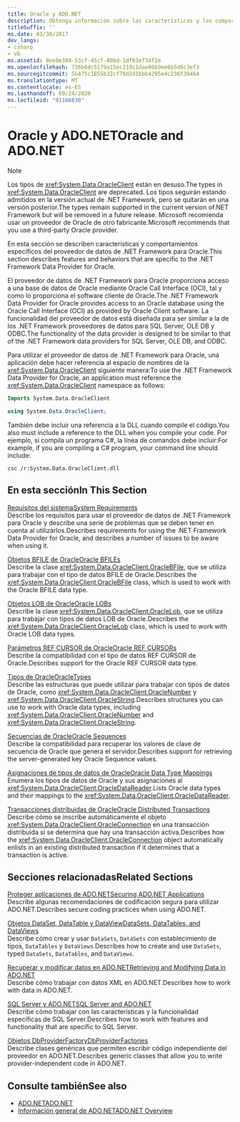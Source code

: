 ```yaml
---
title: Oracle y ADO.NET
description: Obtenga información sobre las características y los comportamientos del proveedor de datos de .NET Framework para Oracle, que proporciona acceso a una base de datos de Oracle mediante la interfaz de llamada de Oracle.
titleSuffix: ''
ms.date: 03/30/2017
dev_langs:
- csharp
- vb
ms.assetid: 8ee8e389-53cf-45cf-80bd-1df63ef34f2e
ms.openlocfilehash: 736b8dc5179a15ec219c1dae06b9ee6b5d6c3ef3
ms.sourcegitcommit: 5b475c1855b32cf78d2d1bbb4295e4c236f39464
ms.translationtype: MT
ms.contentlocale: es-ES
ms.lasthandoff: 09/24/2020
ms.locfileid: "91166630"
---
```

# <a name="oracle-and-adonet"></a><span data-ttu-id="bcefe-103">Oracle y ADO.NET</span><span class="sxs-lookup"><span data-stu-id="bcefe-103">Oracle and ADO.NET</span></span>

> [!NOTE]
> <span data-ttu-id="bcefe-104">Los tipos de <xref:System.Data.OracleClient> están en desuso.</span><span class="sxs-lookup"><span data-stu-id="bcefe-104">The types in <xref:System.Data.OracleClient> are deprecated.</span></span> <span data-ttu-id="bcefe-105">Los tipos seguirán estando admitidos en la versión actual de .NET Framework, pero se quitarán en una versión posterior.</span><span class="sxs-lookup"><span data-stu-id="bcefe-105">The types remain supported in the current version of.NET Framework but will be removed in a future release.</span></span> <span data-ttu-id="bcefe-106">Microsoft recomienda usar un proveedor de Oracle de otro fabricante.</span><span class="sxs-lookup"><span data-stu-id="bcefe-106">Microsoft recommends that you use a third-party Oracle provider.</span></span>  
  
 <span data-ttu-id="bcefe-107">En esta sección se describen características y comportamientos específicos del proveedor de datos de .NET Framework para Oracle.</span><span class="sxs-lookup"><span data-stu-id="bcefe-107">This section describes features and behaviors that are specific to the .NET Framework Data Provider for Oracle.</span></span>  
  
 <span data-ttu-id="bcefe-108">El proveedor de datos de .NET Framework para Oracle proporciona acceso a una base de datos de Oracle mediante Oracle Call Interface (OCI), tal y como lo proporciona el software cliente de Oracle.</span><span class="sxs-lookup"><span data-stu-id="bcefe-108">The .NET Framework Data Provider for Oracle provides access to an Oracle database using the Oracle Call Interface (OCI) as provided by Oracle Client software.</span></span> <span data-ttu-id="bcefe-109">La funcionalidad del proveedor de datos está diseñada para ser similar a la de los .NET Framework proveedores de datos para SQL Server, OLE DB y ODBC.</span><span class="sxs-lookup"><span data-stu-id="bcefe-109">The functionality of the data provider is designed to be similar to that of the .NET Framework data providers for SQL Server, OLE DB, and ODBC.</span></span>  
  
 <span data-ttu-id="bcefe-110">Para utilizar el proveedor de datos de .NET Framework para Oracle, una aplicación debe hacer referencia al espacio de nombres de la <xref:System.Data.OracleClient> siguiente manera:</span><span class="sxs-lookup"><span data-stu-id="bcefe-110">To use the .NET Framework Data Provider for Oracle, an application must reference the <xref:System.Data.OracleClient> namespace as follows:</span></span>  
  
```vb  
Imports System.Data.OracleClient  
```  
  
```csharp  
using System.Data.OracleClient;  
```  
  
 <span data-ttu-id="bcefe-111">También debe incluir una referencia a la DLL cuando compile el código.</span><span class="sxs-lookup"><span data-stu-id="bcefe-111">You also must include a reference to the DLL when you compile your code.</span></span> <span data-ttu-id="bcefe-112">Por ejemplo, si compila un programa C#, la línea de comandos debe incluir:</span><span class="sxs-lookup"><span data-stu-id="bcefe-112">For example, if you are compiling a C# program, your command line should include:</span></span>  
  
```console
csc /r:System.Data.OracleClient.dll  
```  
  
## <a name="in-this-section"></a><span data-ttu-id="bcefe-113">En esta sección</span><span class="sxs-lookup"><span data-stu-id="bcefe-113">In This Section</span></span>  

 [<span data-ttu-id="bcefe-114">Requisitos del sistema</span><span class="sxs-lookup"><span data-stu-id="bcefe-114">System Requirements</span></span>](system-requirements-for-the-dotnet-data-provider-for-oracle.md)  
 <span data-ttu-id="bcefe-115">Describe los requisitos para usar el proveedor de datos de .NET Framework para Oracle y describe una serie de problemas que se deben tener en cuenta al utilizarlos.</span><span class="sxs-lookup"><span data-stu-id="bcefe-115">Describes requirements for using the .NET Framework Data Provider for Oracle, and describes a number of issues to be aware when using it.</span></span>  
  
 [<span data-ttu-id="bcefe-116">Objetos BFILE de Oracle</span><span class="sxs-lookup"><span data-stu-id="bcefe-116">Oracle BFILEs</span></span>](oracle-bfiles.md)  
 <span data-ttu-id="bcefe-117">Describe la clase <xref:System.Data.OracleClient.OracleBFile>, que se utiliza para trabajar con el tipo de datos BFILE de Oracle.</span><span class="sxs-lookup"><span data-stu-id="bcefe-117">Describes the <xref:System.Data.OracleClient.OracleBFile> class, which is used to work with the Oracle BFILE data type.</span></span>  
  
 [<span data-ttu-id="bcefe-118">Objetos LOB de Oracle</span><span class="sxs-lookup"><span data-stu-id="bcefe-118">Oracle LOBs</span></span>](oracle-lobs.md)  
 <span data-ttu-id="bcefe-119">Describe la clase <xref:System.Data.OracleClient.OracleLob>, que se utiliza para trabajar con tipos de datos LOB de Oracle.</span><span class="sxs-lookup"><span data-stu-id="bcefe-119">Describes the <xref:System.Data.OracleClient.OracleLob> class, which is used to work with Oracle LOB data types.</span></span>  
  
 [<span data-ttu-id="bcefe-120">Parámetros REF CURSOR de Oracle</span><span class="sxs-lookup"><span data-stu-id="bcefe-120">Oracle REF CURSORs</span></span>](oracle-ref-cursors.md)  
 <span data-ttu-id="bcefe-121">Describe la compatibilidad con el tipo de datos REF CURSOR de Oracle.</span><span class="sxs-lookup"><span data-stu-id="bcefe-121">Describes support for the Oracle REF CURSOR data type.</span></span>  
  
 [<span data-ttu-id="bcefe-122">Tipos de Oracle</span><span class="sxs-lookup"><span data-stu-id="bcefe-122">OracleTypes</span></span>](oracletypes.md)  
 <span data-ttu-id="bcefe-123">Describe las estructuras que puede utilizar para trabajar con tipos de datos de Oracle, como <xref:System.Data.OracleClient.OracleNumber> y <xref:System.Data.OracleClient.OracleString>.</span><span class="sxs-lookup"><span data-stu-id="bcefe-123">Describes structures you can use to work with Oracle data types, including <xref:System.Data.OracleClient.OracleNumber> and <xref:System.Data.OracleClient.OracleString>.</span></span>  
  
 [<span data-ttu-id="bcefe-124">Secuencias de Oracle</span><span class="sxs-lookup"><span data-stu-id="bcefe-124">Oracle Sequences</span></span>](oracle-sequences.md)  
 <span data-ttu-id="bcefe-125">Describe la compatibilidad para recuperar los valores de clave de secuencia de Oracle que genera el servidor.</span><span class="sxs-lookup"><span data-stu-id="bcefe-125">Describes support for retrieving the server-generated key Oracle Sequence values.</span></span>  
  
 [<span data-ttu-id="bcefe-126">Asignaciones de tipos de datos de Oracle</span><span class="sxs-lookup"><span data-stu-id="bcefe-126">Oracle Data Type Mappings</span></span>](oracle-data-type-mappings.md)  
 <span data-ttu-id="bcefe-127">Enumera los tipos de datos de Oracle y sus asignaciones al <xref:System.Data.OracleClient.OracleDataReader>.</span><span class="sxs-lookup"><span data-stu-id="bcefe-127">Lists Oracle data types and their mappings to the <xref:System.Data.OracleClient.OracleDataReader>.</span></span>  
  
 [<span data-ttu-id="bcefe-128">Transacciones distribuidas de Oracle</span><span class="sxs-lookup"><span data-stu-id="bcefe-128">Oracle Distributed Transactions</span></span>](oracle-distributed-transactions.md)  
 <span data-ttu-id="bcefe-129">Describe cómo se inscribe automáticamente el objeto <xref:System.Data.OracleClient.OracleConnection> en una transacción distribuida si se determina que hay una transacción activa.</span><span class="sxs-lookup"><span data-stu-id="bcefe-129">Describes how the <xref:System.Data.OracleClient.OracleConnection> object automatically enlists in an existing distributed transaction if it determines that a transaction is active.</span></span>  
  
## <a name="related-sections"></a><span data-ttu-id="bcefe-130">Secciones relacionadas</span><span class="sxs-lookup"><span data-stu-id="bcefe-130">Related Sections</span></span>  

 [<span data-ttu-id="bcefe-131">Proteger aplicaciones de ADO.NET</span><span class="sxs-lookup"><span data-stu-id="bcefe-131">Securing ADO.NET Applications</span></span>](securing-ado-net-applications.md)  
 <span data-ttu-id="bcefe-132">Describe algunas recomendaciones de codificación segura para utilizar ADO.NET.</span><span class="sxs-lookup"><span data-stu-id="bcefe-132">Describes secure coding practices when using ADO.NET.</span></span>  
  
 [<span data-ttu-id="bcefe-133">Objetos DataSet, DataTable y DataView</span><span class="sxs-lookup"><span data-stu-id="bcefe-133">DataSets, DataTables, and DataViews</span></span>](./dataset-datatable-dataview/index.md)  
 <span data-ttu-id="bcefe-134">Describe cómo crear y usar `DataSets`, `DataSets` con establecimiento de tipos, `DataTables` y `DataViews`.</span><span class="sxs-lookup"><span data-stu-id="bcefe-134">Describes how to create and use `DataSets`, typed `DataSets`, `DataTables`, and `DataViews`.</span></span>  
  
 [<span data-ttu-id="bcefe-135">Recuperar y modificar datos en ADO.NET</span><span class="sxs-lookup"><span data-stu-id="bcefe-135">Retrieving and Modifying Data in ADO.NET</span></span>](retrieving-and-modifying-data.md)  
 <span data-ttu-id="bcefe-136">Describe cómo trabajar con datos XML en ADO.NET.</span><span class="sxs-lookup"><span data-stu-id="bcefe-136">Describes how to work with data in ADO.NET.</span></span>  
  
 [<span data-ttu-id="bcefe-137">SQL Server y ADO.NET</span><span class="sxs-lookup"><span data-stu-id="bcefe-137">SQL Server and ADO.NET</span></span>](./sql/index.md)  
 <span data-ttu-id="bcefe-138">Describe cómo trabajar con las características y la funcionalidad específicas de SQL Server.</span><span class="sxs-lookup"><span data-stu-id="bcefe-138">Describes how to work with features and functionality that are specific to SQL Server.</span></span>  
  
 [<span data-ttu-id="bcefe-139">Objetos DbProviderFactory</span><span class="sxs-lookup"><span data-stu-id="bcefe-139">DbProviderFactories</span></span>](dbproviderfactories.md)  
 <span data-ttu-id="bcefe-140">Describe clases genéricas que permiten escribir código independiente del proveedor en ADO.NET.</span><span class="sxs-lookup"><span data-stu-id="bcefe-140">Describes generic classes that allow you to write provider-independent code in ADO.NET.</span></span>  
  
## <a name="see-also"></a><span data-ttu-id="bcefe-141">Consulte también</span><span class="sxs-lookup"><span data-stu-id="bcefe-141">See also</span></span>

- [<span data-ttu-id="bcefe-142">ADO.NET</span><span class="sxs-lookup"><span data-stu-id="bcefe-142">ADO.NET</span></span>](index.md)
- [<span data-ttu-id="bcefe-143">Información general de ADO.NET</span><span class="sxs-lookup"><span data-stu-id="bcefe-143">ADO.NET Overview</span></span>](ado-net-overview.md)
